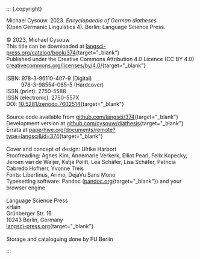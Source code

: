 ::: {.copyright}

Michael Cysouw. 2023. *Encyclopaedia of German diatheses* \
(Open Germanic Linguistics 4). Berlin: Language Science Press.
 \
 \
© 2023, Michael Cysouw \
This title can be downloaded at [langsci-press.org/catalog/book/374](https://langsci-press.org/catalog/book/374){target="_blank"} \
Published under the Creative Commons Attribution 4.0 Licence (CC BY 4.0) \
[creativecommons.org/licenses/by/4.0/](http://creativecommons.org/licenses/by/4.0/){target="_blank"}
 \
 \
ISBN: 978-3-96110-407-9 (Digital) \
          978-3-98554-065-5 (Hardcover) \
ISSN (print): 2750-5588 \
ISSN (electronic): 2750-557X \
DOI: [10.5281/zenodo.7602514](https://doi.org/10.5281/zenodo.7602514){target="_blank"}
 \
 \
Source code available from [github.com/langsci/374](https://github.com/langsci/374){target="_blank"} \
Development version at [github.com/cysouw/diathesis](https://github.com/cysouw/diathesis){target="_blank"} \
Errata at [paperhive.org/documents/remote?type=langsci&id=374](https://paperhive.org/documents/remote?type=langsci&id=374){target="_blank"}
 \
 \
Cover and concept of design: Ulrike Harbort \
Proofreading: Agnes Kim, Annemarie Verkerk, Elliot Pearl, Felix Kopecky, Jeroen van de Weijer, Katja Politt, Lea Schäfer, Lisa Schäfer, Patricia Cabredo Hofherr, Yvonne Treis \
Fonts: Libertinus, Arimo, DejaVu Sans Mono \
Typesetting software: Pandoc ([pandoc.org](https://pandoc.org){target="_blank"}) and your browser engine
 \
 \
Language Science Press \
xHain \
Grünberger Str. 16 \
10243 Berlin, Germany \
[langsci-press.org](https://langsci-press.org){target="_blank"}
 \
 \
Storage and cataloguing done by FU Berlin

:::
